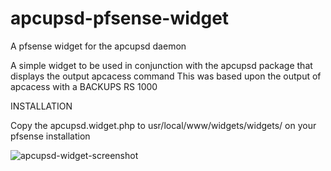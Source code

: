 # apcupsd-pfsense-widget
A pfsense widget for the apcupsd daemon

A simple widget to be used in conjunction with the apcupsd package that displays the output apcacess command
This was based upon the output of apcacess with a BACKUPS RS 1000

INSTALLATION

Copy the apcupsd.widget.php to usr/local/www/widgets/widgets/ on your pfsense installation

![apcupsd-widget-screenshot](https://raw.githubusercontent.com/jmarchewka/apcupsd-pfsense-widget/main/apcupsd-screenshot.png)
